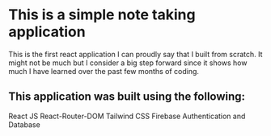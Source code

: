 # This is a simple note taking application

This is the first react application I can proudly say that I built from scratch. It might not be much but I consider a big step forward since it shows how much I have learned over the past few months of coding.

## This application was built using the following:

React JS
React-Router-DOM
Tailwind CSS
Firebase Authentication and Database
